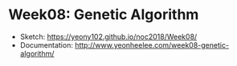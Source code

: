 # Week08: Genetic Algorithm
* Sketch: https://yeony102.github.io/noc2018/Week08/
* Documentation: http://www.yeonheelee.com/week08-genetic-algorithm/